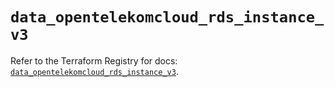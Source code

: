 # `data_opentelekomcloud_rds_instance_v3`

Refer to the Terraform Registry for docs: [`data_opentelekomcloud_rds_instance_v3`](https://registry.terraform.io/providers/opentelekomcloud/opentelekomcloud/1.36.20/docs/data-sources/rds_instance_v3).
